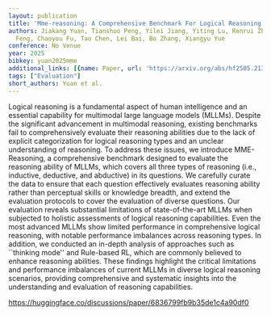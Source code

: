 ```yaml
---
layout: publication
title: 'Mme-reasoning: A Comprehensive Benchmark For Logical Reasoning In Mllms'
authors: Jiakang Yuan, Tianshuo Peng, Yilei Jiang, Yiting Lu, Renrui Zhang, Kaituo
  Feng, Chaoyou Fu, Tao Chen, Lei Bai, Bo Zhang, Xiangyu Yue
conference: No Venue
year: 2025
bibkey: yuan2025mme
additional_links: [{name: Paper, url: 'https://arxiv.org/abs/hf2505.21327'}]
tags: ["Evaluation"]
short_authors: Yuan et al.
---
```

Logical reasoning is a fundamental aspect of human intelligence and an essential capability for multimodal large language models (MLLMs). Despite the significant advancement in multimodal reasoning, existing benchmarks fail to comprehensively evaluate their reasoning abilities due to the lack of explicit categorization for logical reasoning types and an unclear understanding of reasoning. To address these issues, we introduce MME-Reasoning, a comprehensive benchmark designed to evaluate the reasoning ability of MLLMs, which covers all three types of reasoning (i.e., inductive, deductive, and abductive) in its questions. We carefully curate the data to ensure that each question effectively evaluates reasoning ability rather than perceptual skills or knowledge breadth, and extend the evaluation protocols to cover the evaluation of diverse questions. Our evaluation reveals substantial limitations of state-of-the-art MLLMs when subjected to holistic assessments of logical reasoning capabilities. Even the most advanced MLLMs show limited performance in comprehensive logical reasoning, with notable performance imbalances across reasoning types. In addition, we conducted an in-depth analysis of approaches such as ``thinking mode'' and Rule-based RL, which are commonly believed to enhance reasoning abilities. These findings highlight the critical limitations and performance imbalances of current MLLMs in diverse logical reasoning scenarios, providing comprehensive and systematic insights into the understanding and evaluation of reasoning capabilities.

https://huggingface.co/discussions/paper/6836799fb9b35de1c4a90df0